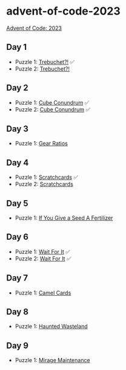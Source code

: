 # advent-of-code-2023
[Advent of Code: 2023](https://adventofcode.com/2023)


## Day 1

* Puzzle 1: [Trebuchet?!](day_1/puzzle_1/trebuchet1.md) ✅
* Puzzle 2: [Trebuchet?!](day_1/puzzle_2/trebuchet2.md)

## Day 2

* Puzzle 1: [Cube Conundrum](day_2/puzzle_1/cubeconundrum1.md) ✅
* Puzzle 2: [Cube Conundrum](day_2/puzzle_2/cubeconundrum2.md) ✅

## Day 3

* Puzzle 1: [Gear Ratios](day_3/puzzle_1/gearratios1.md)

## Day 4

* Puzzle 1: [Scratchcards](day_4/puzzle_1/scratchcards_1.md) ✅
* Puzzle 2: [Scratchcards](day_4/puzzle_2/scratchcards_2.md)

## Day 5

* Puzzle 1: [If You Give a Seed A Fertilizer](day_5/puzzle_1/fertilizer1.md)

## Day 6

* Puzzle 1: [Wait For It](day_6/puzzle_1/waitforit1.md) ✅
* Puzzle 2: [Wait For It](day_6/puzzle_2/waitforit2.md) ✅

## Day 7

* Puzzle 1: [Camel Cards](day_7/puzzle_1/camel_cards1.md)

## Day 8

* Puzzle 1: [Haunted Wasteland](day_8/puzzle_1/haunted_wasteland1.md)

## Day 9

* Puzzle 1: [Mirage Maintenance](day_9/puzzle_1/mirage_maintenance1.md)